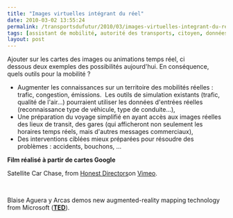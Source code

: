 ```yaml
---
title: "Images virtuelles intégrant du réel"
date: 2010-03-02 13:55:24
permalink: /transportsdufutur/2010/03/images-virtuelles-integrant-du-reel.html
tags: [assistant de mobilité, autorité des transports, citoyen, données réelles, internet, internet des objets, partage de données, TED]
layout: post
---
```


<p>Ajouter sur les cartes des images ou animations temps réel, ci dessous deux exemples des possibilités aujourd'hui. En conséquence, quels outils pour la mobilité ?</p> <ul> <li> <div>Augmenter les connaissances sur un territoire des mobilités réelles : trafic, congestion, émissions.  Les outils de simulation existants (trafic, qualité de l'air...) pourraient utiliser les données d'entrées réelles (reconnaissance type de véhicule, type de conduite...),</div></li> <li> <div>Une préparation du voyage simplifié en ayant accès aux images réelles des lieux de transit, des gares (qui afficheront non seulement les horaires temps réels, mais d'autres messages commerciaux),</div></li> <li>Des interventions ciblées mieux préparées pour résoudre des problèmes : accidents, bouchons, ...</li> </ul> <div><strong>Film réalisé à partir de cartes Google</strong></div> <p>  </p> <p>Satellite Car Chase, <span>from </span><a href="http://vimeo.com/honestdirectors"><span>Honest Directors</span></a><span>on </span><a href="http://vimeo.com"><span>Vimeo</span></a><span>.</span></p> <p><span></span> </p> <p><span>Blaise Aguera y Arcas demos new augmented-reality mapping technology from Microsoft (<strong><span style="text-decoration: underline"><a href="http://www.ted.com/talks/blaise_aguera.html" target="_blank">TED</a></span></strong>).</span></p> <p>  </p>

